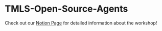 # TMLS-Open-Source-Agents

Check out our [Notion Page](https://absorbing-toaster-713.notion.site/Building-an-Open-Source-Agentic-RAG-Application-with-Llama-3-883575f0eabd4dba96a62770b5b199e4#445efb1dc846468ca5f550c3bccd4695) for detailed information about the workshop!

